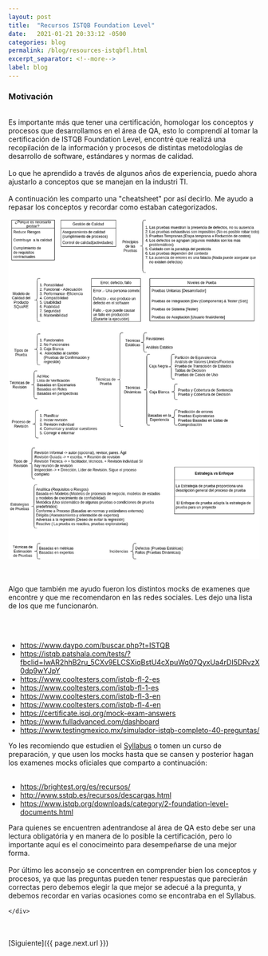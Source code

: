 ```yaml
---
layout: post
title:  "Recursos ISTQB Foundation Level"
date:   2021-01-21 20:33:12 -0500
categories: blog
permalink: /blog/resources-istqbfl.html
excerpt_separator: <!--more-->
label: blog
---
```

<link rel="stylesheet" href="{{ "/assets/css/post.css" | relative_url }}">
<div class = "post-page">
	<div class = "p">
<h3>Motivación</h3>
<br>
Es importante más que tener una certificación, homologar los conceptos y procesos que desarrollamos en el área de QA, esto lo comprendí al tomar la certificación de ISTQB Foundation Level, encontré que realizá una recopilación de la información y procesos de distintas metodologías de desarrollo de software, estándares y normas de calidad.
<br><br>
Lo que he aprendido a través de algunos años de experiencia, puedo ahora ajustarlo a conceptos que se manejan en la industri TI.
<!--more--><br><br>
A continuación les comparto una "cheatsheet" por así decirlo. Me ayudo a repasar los conceptos y recordar como estaban categorizados.
<br><br>
<div class="imgPost">
<img src="/assets/imgs/post/ISTQB Foundation Level.png">
</div>
<br><br>

Algo que también me ayudo fueron los distintos mocks de examenes que encontre y que me recomendaron en las redes sociales. Les dejo una lista de los que me funcionarón.

<br><br>

<ul class="list">
<li>
<a href="https://www.daypo.com/buscar.php?t=ISTQB">https://www.daypo.com/buscar.php?t=ISTQB</a>      
</li>
<li>
<a href="https://istqb.patshala.com/tests/?fbclid=IwAR2hhB2ru_5CXv9ELCSXiqBstU4cXpuWq07QyxUa4rDI5DRvzX0dp9wYJpY
">https://istqb.patshala.com/tests/?fbclid=IwAR2hhB2ru_5CXv9ELCSXiqBstU4cXpuWq07QyxUa4rDI5DRvzX0dp9wYJpY
</a> 
</li>
<li>
<a href="https://www.cooltesters.com/istqb-fl-2-es">https://www.cooltesters.com/istqb-fl-2-es</a> 
</li>
<li>
<a href="https://www.cooltesters.com/istqb-fl-1-es">https://www.cooltesters.com/istqb-fl-1-es</a> 
</li>
<li>
<a href="https://www.cooltesters.com/istqb-fl-3-en">https://www.cooltesters.com/istqb-fl-3-en</a> 
</li>
<li>
<a href="https://www.cooltesters.com/istqb-fl-4-en">https://www.cooltesters.com/istqb-fl-4-en</a> 
</li>
<li>
<a href="https://certificate.isqi.org/mock-exam-answers">https://certificate.isqi.org/mock-exam-answers</a> 
</li>
<li>
<a href="https://www.fulladvanced.com/dashboard">https://www.fulladvanced.com/dashboard</a> 
</li>
<li>
<a href="https://www.testingmexico.mx/simulador-istqb-completo-40-preguntas/">https://www.testingmexico.mx/simulador-istqb-completo-40-preguntas/</a> 
</li>
</ul>

Yo les recomiendo que estudien el <a href="https://www.istqb.org/downloads/syllabi/foundation-level-syllabus.html">Syllabus</a> o tomen un curso de preparación, y que usen los mocks hasta que se cansen y posterior hagan los examenes mocks oficiales que comparto a continuación:
<br><br>
<ul class="list">
<li>
<a href="https://brightest.org/es/recursos/">https://brightest.org/es/recursos/</a>      
</li>
<li>
<a href="http://www.sstqb.es/recursos/descargas.html">http://www.sstqb.es/recursos/descargas.html</a> 
</li>
<li>
<a href="https://www.istqb.org/downloads/category/2-foundation-level-documents.html">https://www.istqb.org/downloads/category/2-foundation-level-documents.html</a> 
</li>
</ul>

Para quienes se encuentren adentrandose al área de QA esto debe ser una lectura obligatória y en manera de lo posible la certificación, pero lo importante aquí es el conocimeinto para desempeñarse de una mejor forma.
<br><br>
Por último les aconsejo se concentren en comprender bien los conceptos y procesos, ya que las preguntas pueden tener respuestas que parecierán correctas pero debemos elegir la que mejor se adecué a la pregunta, y debemos recordar en varias ocasiones como se encontraba en el Syllabus.

    </div>

<br>
</div>
<br>
[Siguiente]({{ page.next.url }})